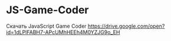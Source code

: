 # JS-Game-Coder
Скачать JavaScript Game Coder
https://drive.google.com/open?id=1dLPlFABH7-APcUMhHEEh4M0YZJG9o_EH
